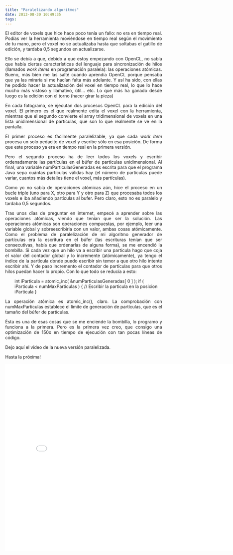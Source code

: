 ```yaml
---
title: "Paralelizando algoritmos"
date: 2013-08-30 10:49:35
tags: 
---
```

<p style="text-align: justify;">El editor de voxels que hice hace poco tenía un fallo: no era en tiempo real. Podías ver la herramienta moviéndose en tiempo real según el movimiento de tu mano, pero el voxel no se actualizaba hasta que soltabas el gatillo de edición, y tardaba 0,5 segundos en actualizarse.</p>
<p style="text-align: justify;">Ello se debía a que, debido a que estoy empezando con OpenCL, no sabía que había ciertas características del lenguaje para sincronización de hilos (llamados <em>work items</em> en programación paralela): las operaciones atómicas. Bueno, más bien me las salté cuando aprendía OpenCL porque pensaba que ya las miraría si me hacían falta más adelante. Y así ha sido, con ellas he podido hacer la actualización del voxel en tiempo real, lo que lo hace mucho más vistoso y llamativo, útil... etc. Lo que más ha ganado desde luego es la edición con el torno (hacer girar la pieza)</p>
<p style="text-align: justify;">En cada fotograma, se ejecutan dos procesos OpenCL para la edición del voxel. El primero es el que realmente edita el voxel con la herramienta, mientras que el segundo convierte el array tridimensional de voxels en una lista unidimensional de partículas, que son lo que realmente se ve en la pantalla.</p>
<p style="text-align: justify;">El primer proceso es fácilmente paralelizable, ya que cada <em>work item</em> procesa un solo pedacito de voxel y escribe sólo en esa posición. De forma que este proceso ya era en tiempo real en la primera versión.</p>
<p style="text-align: justify;">Pero el segundo proceso ha de leer todos los voxels y escribir ordenadamente las partículas en el búfer de partículas unidimensional. Al final, una variable numParticulasGeneradas es escrita para que el programa Java sepa cuántas partículas válidas hay (el número de partículas puede variar, cuantos más detalles tiene el voxel, más partículas).</p>
<p style="text-align: justify;">Como yo no sabía de operaciones atómicas aún, hice el proceso en un bucle triple (uno para X, otro para Y y otro para Z) que procesaba todos los voxels e iba añadiendo partículas al bufer. Pero claro, esto no es paralelo y tardaba 0,5 segundos.</p>
<p style="text-align: justify;">Tras unos días de preguntar en internet, empecé a aprender sobre las operaciones atómicas, viendo que tenían que ser la solución. Las operaciones atómicas son operaciones compuestas, por ejemplo, leer una variable global y sobreescribirla con un valor, ambas cosas atómicamente. Como el problema de paralelización de mi algoritmo generador de partículas era la escritura en el búfer (las escrituras tenían que ser consecutivas, había que ordenarlas de alguna forma), se me encendió la bombilla. Si cada vez que un hilo va a escribir una partícula hago que coja el valor del contador global y lo incremente (atómicamente), ya tengo el índice de la partícula donde puedo escribir sin temor a que otro hilo intente escribir ahí. Y de paso incremento el contador de partículas para que otros hilos puedan hacer lo propio. Con lo que todo se reducía a esto:</p>
<p style="padding-left: 30px;">int iParticula = atomic_inc( &amp;numParticulasGeneradas[ 0 ] );
if ( iParticula &lt; numMaxParticulas ) {
// Escribir la particula en la posicion iParticula
}</p>
<p style="text-align: justify;">La operación atómica es atomic_inc(), claro. La comprobación con numMaxParticulas establece el límite de generación de partículas, que es el tamaño del búfer de partículas.</p>
<p style="text-align: justify;">Ésta es una de esas cosas que se me enciende la bombilla, lo programo y funciona a la primera. Pero es la primera vez creo, que consigo una optimización de 150x en tiempo de ejecución con tan pocas líneas de código.</p>
<p style="text-align: justify;">Dejo aquí el vídeo de la nueva versión paralelizada.</p>
<p style="text-align: justify;">Hasta la próxima!</p>
<iframe src="//www.youtube.com/embed/eycslHxDfBI?rel=0" height="600" width="800" allowfullscreen="" frameborder="0"></iframe>